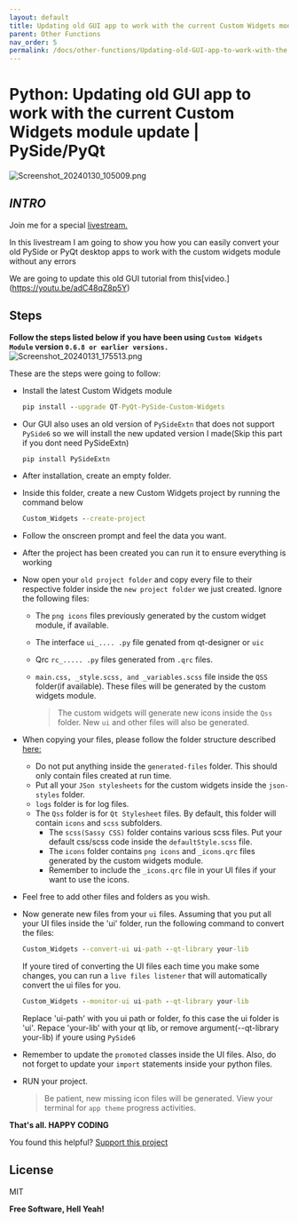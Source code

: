 ```yaml
---
layout: default
title: Updating old GUI app to work with the current Custom Widgets module update
parent: Other Functions
nav_order: 5
permalink: /docs/other-functions/Updating-old-GUI-app-to-work-with-the current-Custom-Widgets-module-update
---
```


# Python: Updating old GUI app to work with the current Custom Widgets module update | PySide/PyQt

![Screenshot_20240130_105009.png](https://www.dropbox.com/scl/fi/v71slvbih1fo8nwjj1bug/Screenshot_20240130_105009.png?rlkey=0t1x2nzelmvysturs16x7iz7k&dl=0&raw=1)

## _INTRO_
Join me for a special [livestream.](https://www.youtube.com/live/6_oFAUCqqzQ?si=XpHcvk9kEMPmzLwR)

In this livestream I am going to show you how you can easily convert your old PySide or PyQt desktop apps to work with the custom widgets module without any errors

We are going to update this old GUI tutorial from this[video.] (https://youtu.be/adC48qZ8p5Y)

## Steps
**Follow the steps listed below if you have been using ``Custom Widgets Module`` version ``0.6.8 or earlier versions.``**
![Screenshot_20240131_175513.png](https://www.dropbox.com/scl/fi/nolgmx4i210y9eluhwzo4/Screenshot_20240131_175513.png?rlkey=qtsu56gkmd9pnv3gjbs7nq8r7&dl=0&raw=1)

These are the steps were going to follow:

- Install the latest Custom Widgets module
    ```cmd
    pip install --upgrade QT-PyQt-PySide-Custom-Widgets
    ```
- Our GUI also uses an old version of ``PySideExtn`` that does not support ``PySide6`` so we will install the new updated version I made(Skip this part if you dont need PySideExtn)
    ```cmd
    pip install PySideExtn
    ```
- After installation, create an empty folder.
- Inside this folder, create a new Custom Widgets project by running the command below
    ```cmd
    Custom_Widgets --create-project
    ```
- Follow the onscreen prompt and feel the data you want.
- After the project has been created you can run it to ensure everything is working
- Now open your ``old project folder`` and copy every file to their respective folder inside the ``new project folder`` we just created. Ignore the following files:
    - The ``png icons`` files previously generated by the custom widget module, if available.
    - The interface ``ui_.... .py`` file genated from qt-designer or ``uic``
    - Qrc ``rc_..... .py`` files generated from ``.qrc`` files.
    - ``main.css, _style.scss, and _variables.scss`` file inside the ``QSS`` folder(if available). These files will be generated by the custom widgets module.
    
        > The custom widgets will generate new icons inside the `Qss` folder. New `ui` and other files will also be generated.
    
- When copying your files, please follow the folder structure described [here:](https://github.com/KhamisiKibet/QT-PyQt-PySide-Custom-Widgets?tab=readme-ov-file#version-069)

    - Do not put anything inside the ``generated-files`` folder. This should only contain files created at run time.
    - Put all your ``JSon stylesheets`` for the custom widgets inside the ``json-styles`` folder.
    - ``logs`` folder is for log files.
    - The ``Qss`` folder is for ``Qt Stylesheet`` files. By default, this folder will contain ``icons`` and ``scss`` subfolders.
        - The ``scss(Sassy CSS)`` folder contains various scss files. Put your default css/scss code inside the ``defaultStyle.scss`` file.
        - The ``icons`` folder contains ``png icons`` and ``_icons.qrc`` files generated by the custom widgets module.
        - Remember to include the ``_icons.qrc`` file in your UI files if your want to use the icons. 
    
- Feel free to add other files and folders as you wish.
- Now generate new files from your ``ui`` files. Assuming that you put all your UI files inside the 'ui' folder, run the following command to convert the files:
    ```cmd
    Custom_Widgets --convert-ui ui-path --qt-library your-lib
    ```
    If youre tired of converting the UI files each time you make some changes, you can run a ``live files listener`` that will automatically convert the ui files for you.
    ```cmd
    Custom_Widgets --monitor-ui ui-path --qt-library your-lib
    ```
    
    Replace 'ui-path' with you ui path or folder, fo this case the ui folder is 'ui'.
    Repace 'your-lib' with your qt lib, or remove argument(--qt-library your-lib) if youre using ``PySide6``

- Remember to update the ``promoted`` classes inside the UI files. Also, do not forget to update your ``import`` statements inside your python files.

- RUN your project.
    > Be patient, new missing icon files will be generated. View your terminal for `app theme` progress activities.

**That's all. HAPPY CODING**

You found this helpful? [Support this project ](https://www.patreon.com/spinntv)
## License

MIT

**Free Software, Hell Yeah!**

[//]: # (These are reference links used in the body of this note and get stripped out when the markdown processor does its job. There is no need to format nicely because it shouldn't be seen. Thanks SO - http://stackoverflow.com/questions/4823468/store-comments-in-markdown-syntax)

   [dill]: <https://github.com/joemccann/dillinger>
   [git-repo-url]: <https://github.com/joemccann/dillinger.git>
   [john gruber]: <http://daringfireball.net>
   [df1]: <http://daringfireball.net/projects/markdown/>
   [markdown-it]: <https://github.com/markdown-it/markdown-it>
   [Ace Editor]: <http://ace.ajax.org>
   [node.js]: <http://nodejs.org>
   [Twitter Bootstrap]: <http://twitter.github.com/bootstrap/>
   [jQuery]: <http://jquery.com>
   [@tjholowaychuk]: <http://twitter.com/tjholowaychuk>
   [express]: <http://expressjs.com>
   [AngularJS]: <http://angularjs.org>
   [Gulp]: <http://gulpjs.com>

   [PlDb]: <https://github.com/joemccann/dillinger/tree/master/plugins/dropbox/README.md>
   [PlGh]: <https://github.com/joemccann/dillinger/tree/master/plugins/github/README.md>
   [PlGd]: <https://github.com/joemccann/dillinger/tree/master/plugins/googledrive/README.md>
   [PlOd]: <https://github.com/joemccann/dillinger/tree/master/plugins/onedrive/README.md>
   [PlMe]: <https://github.com/joemccann/dillinger/tree/master/plugins/medium/README.md>
   [PlGa]: <https://github.com/RahulHP/dillinger/blob/master/plugins/googleanalytics/README.md>
